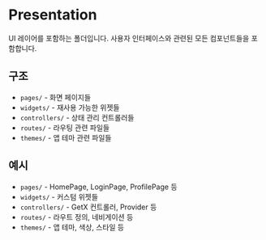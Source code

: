 # Presentation

UI 레이어를 포함하는 폴더입니다. 사용자 인터페이스와 관련된 모든 컴포넌트들을 포함합니다.

## 구조
- `pages/` - 화면 페이지들
- `widgets/` - 재사용 가능한 위젯들
- `controllers/` - 상태 관리 컨트롤러들
- `routes/` - 라우팅 관련 파일들
- `themes/` - 앱 테마 관련 파일들

## 예시
- `pages/` - HomePage, LoginPage, ProfilePage 등
- `widgets/` - 커스텀 위젯들
- `controllers/` - GetX 컨트롤러, Provider 등
- `routes/` - 라우트 정의, 네비게이션 등
- `themes/` - 앱 테마, 색상, 스타일 등 